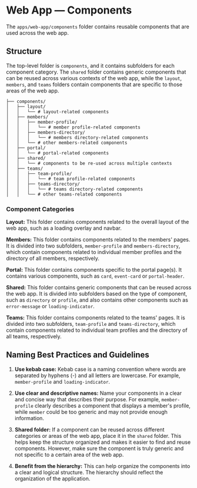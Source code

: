 # Web App — Components

The `apps/web-app/components` folder contains reusable components that are used across the web app.

## Structure

The top-level folder is `components`, and it contains subfolders for each component category. The `shared` folder contains generic components that can be reused across various contexts of the web app, while the `layout`, `members`, and `teams` folders contain components that are specific to those areas of the web app.

```
├── components/
│   ├── layout/
│   │   └── # layout-related components
│   ├── members/
│   │   ├── member-profile/
│   │   │   └── # member profile-related components
│   │   ├── members-directory/
│   │   │   └── # members directory-related components
│   │   └── # other members-related components
│   ├── portal/
│   │   └── # portal-related components
│   ├── shared/
│   │   └── # components to be re-used across multiple contexts
│   ├── teams/
│   │   ├── team-profile/
│   │   │   └── # team profile-related components
│   │   ├── teams-directory/
│   │   │   └── # teams directory-related components
│   │   └── # other teams-related components
```

### Component Categories

**Layout:** This folder contains components related to the overall layout of the web app, such as a loading overlay and navbar.

**Members:** This folder contains components related to the members' pages. It is divided into two subfolders, `member-profile` and `members-directory`, which contain components related to individual member profiles and the directory of all members, respectively.

**Portal:** This folder contains components specific to the portal page(s). It contains various components, such as `card`, `event-card` or `portal-header`.

**Shared:** This folder contains generic components that can be reused across the web app. It is divided into subfolders based on the type of component, such as `directory` or `profile`, and also contains other components such as `error-message` or `loading-indicator`.

**Teams:** This folder contains components related to the teams' pages. It is divided into two subfolders, `team-profile` and `teams-directory`, which contain components related to individual team profiles and the directory of all teams, respectively.

## Naming Best Practices and Guidelines

1. **Use kebab case:** Kebab case is a naming convention where words are separated by hyphens (-) and all letters are lowercase. For example, `member-profile` and `loading-indicator`.

2. **Use clear and descriptive names:** Name your components in a clear and concise way that describes their purpose. For example, `member-profile` clearly describes a component that displays a member's profile, while `member` could be too generic and may not provide enough information.

3. **Shared folder:** If a component can be reused across different categories or areas of the web app, place it in the `shared` folder. This helps keep the structure organized and makes it easier to find and reuse components. However, make sure the component is truly generic and not specific to a certain area of the web app.

4. **Benefit from the hierarchy:** This can help organize the components into a clear and logical structure. The hierarchy should reflect the organization of the application.

